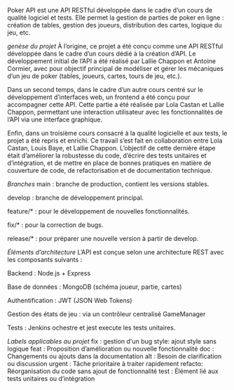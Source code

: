 Poker API est une API RESTful développée dans le cadre d’un cours de qualité logiciel et tests. Elle permet la gestion de parties de poker en ligne : création de tables, gestion des joueurs, distribution des cartes, logique du jeu, etc.


*genèse du projet*
À l’origine, ce projet a été conçu comme une API RESTful développée dans le cadre d’un cours dédié à la création d’API. Le développement initial de l’API a été réalisé par Lallie Chappon et Antoine Cormier, avec pour objectif principal de modéliser et gérer les mécaniques d’un jeu de poker (tables, joueurs, cartes, tours de jeu, etc.).

Dans un second temps, dans le cadre d’un autre cours centré sur le développement d’interfaces web, un frontend a été conçu pour accompagner cette API. Cette partie a été réalisée par Lola Castan et Lallie Chappon, permettant une interaction utilisateur avec les fonctionnalités de l’API via une interface graphique.

Enfin, dans un troisième cours consacré à la qualité logicielle et aux tests, le projet a été repris et enrichi. Ce travail s’est fait en collaboration entre Lola Castan, Louis Baye, et Lallie Chappon. L’objectif de cette dernière étape était d’améliorer la robustesse du code, d’écrire des tests unitaires et d’intégration, et de mettre en place de bonnes pratiques en matière de couverture de code, de refactorisation et de documentation technique.


*Branches*
main : branche de production, contient les versions stables.

develop : branche de développement principal.

feature/* : pour le développement de nouvelles fonctionnalités.

fix/* : pour la correction de bugs.

release/* : pour préparer une nouvelle version à partir de develop.



*Éléments d’architecture*
L’API est conçue selon une architecture REST avec les composants suivants :

Backend : Node.js + Express

Base de données : MongoDB (schéma joueur, partie, cartes)

Authentification : JWT (JSON Web Tokens)

Gestion des états de jeu : via un contrôleur centralisé GameManager

Tests : Jenkins ochestre et jest execute les tests unitaires.


*Labels applicables au projet*
fix : gestion d'un bug
style: ajout style sans logique
feat : Proposition d’amélioration ou nouvelle fonctionnalité
doc : Changements ou ajouts dans la documentation
alt : Besoin de clarification ou discussion
urgent : Tâche prioritaire à traiter rapidement
refacto: Réorganisation du code sans ajout de fonctionnalité
test : Élément lié aux tests unitaires ou d’intégration

